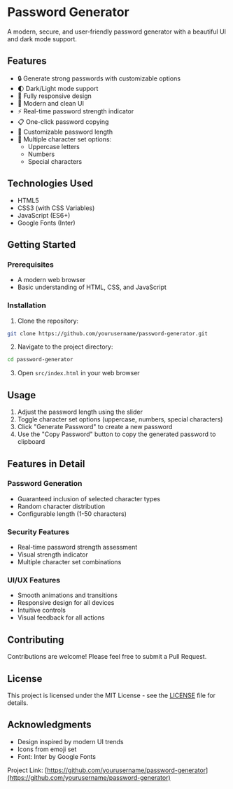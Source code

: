 # Password Generator

A modern, secure, and user-friendly password generator with a beautiful UI and dark mode support.

## Features

- 🔒 Generate strong passwords with customizable options
- 🌓 Dark/Light mode support
- 📱 Fully responsive design
- 🎨 Modern and clean UI
- ⚡ Real-time password strength indicator
- 📋 One-click password copying
- 🔄 Customizable password length
- 🎯 Multiple character set options:
  - Uppercase letters
  - Numbers
  - Special characters


## Technologies Used

- HTML5
- CSS3 (with CSS Variables)
- JavaScript (ES6+)
- Google Fonts (Inter)

## Getting Started

### Prerequisites

- A modern web browser
- Basic understanding of HTML, CSS, and JavaScript

### Installation

1. Clone the repository:
```bash
git clone https://github.com/yourusername/password-generator.git
```

2. Navigate to the project directory:
```bash
cd password-generator
```

3. Open `src/index.html` in your web browser

## Usage

1. Adjust the password length using the slider
2. Toggle character set options (uppercase, numbers, special characters)
3. Click "Generate Password" to create a new password
4. Use the "Copy Password" button to copy the generated password to clipboard

## Features in Detail

### Password Generation
- Guaranteed inclusion of selected character types
- Random character distribution
- Configurable length (1-50 characters)

### Security Features
- Real-time password strength assessment
- Visual strength indicator
- Multiple character set combinations

### UI/UX Features
- Smooth animations and transitions
- Responsive design for all devices
- Intuitive controls
- Visual feedback for all actions

## Contributing

Contributions are welcome! Please feel free to submit a Pull Request.

## License

This project is licensed under the MIT License - see the [LICENSE](LICENSE) file for details.

## Acknowledgments

- Design inspired by modern UI trends
- Icons from emoji set
- Font: Inter by Google Fonts


Project Link: [https://github.com/yourusername/password-generator](https://github.com/yourusername/password-generator)

